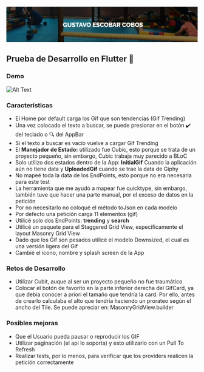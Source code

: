 ![banner](https://raw.githubusercontent.com/gutoccs/gutoccs/main/top_image.jpg)

## Prueba de Desarrollo en Flutter :wave:

### Demo

![Alt Text](https://media3.giphy.com/media/i0eukBT4TFAKZTLhkm/giphy.gif)


### Características

- El Home por default carga los Gif que son tendencias (Gif Trending)
- Una vez colocado el texto a buscar, se puede presionar en el botón ✔️ del teclado o 🔍 del AppBar
- Si el texto a buscar es vacío vuelve a cargar Gif Trending
- El **Manejador de Estado:** utilizado fue Cubic, esto porque se trata de un proyecto pequeño, sin embargo, Cubic trabaja muy parecido a BLoC
- Solo utilizo dos estados dentro de la App: **InitialGif** Cuando la aplicación aún no tiene data y **UploadedGif** cuando se trae la data de Giphy
- No mapeé toda la data de los EndPoints, esto porque no era necesaria para este test
- La herramienta que me ayudó a mapear fue quicktype, sin embargo, también tuve que hacer una parte manual, por el exceso de datos en la petición
- Por no necesitarlo no coloqué el método toJson en cada modelo
- Por defecto una petición carga 11 elementos (gif)
- Utilicé solo dos EndPoints: **trending** y **search**
- Utilicé un paquete para el Staggered Grid View, específicamente el layout Masonry Grid View
- Dado que los Gif son pesados utilicé el modelo Downsized, el cual es una versión ligera del Gif
- Cambié el ícono, nombre y splash screen de la App


### Retos de Desarrollo
 
- Utilizar Cubit, auque al ser un proyecto pequeño no fue traumático
- Colocar el botón de favorito en la parte inferior derecha del GifCard, ya que debía conocer a priori el tamaño que tendría la card. Por ello, antes de crearlo calculaba el alto que tendría haciendo un prorateo según el ancho del Tile. Se puede apreciar en: MasonryGridView.builder


### Posibles mejoras

- Que el Usuario pueda pausar o reproducir los GIF
- Utilizar paginación (el api lo soporta) y esto utilizarlo con un Pull To Refresh
- Realizar tests, por lo menos, para verificar que los providers realicen la petición correctamente

